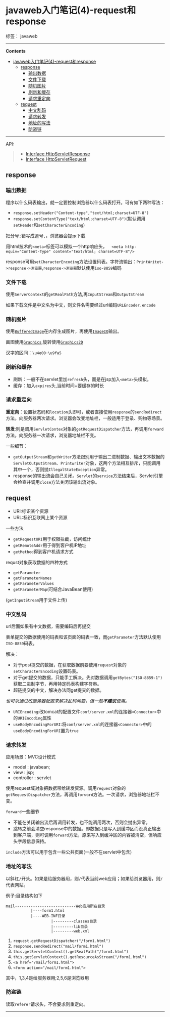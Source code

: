 # javaweb入门笔记(4)-request和response

标签： javaweb

----

**Contents**

- [javaweb入门笔记(4)-request和response](#javaweb入门笔记4-request和response)
  - [response](#response)
    - [输出数据](#输出数据)
    - [文件下载](#文件下载)
    - [随机图片](#随机图片)
    - [刷新和缓存](#刷新和缓存)
    - [请求重定向](#请求重定向)
  - [request](#request)
    - [中文乱码](#中文乱码)
    - [请求转发](#请求转发)
    - [地址的写法](#地址的写法)
    - [防盗链](#防盗链)



----

API:

>* [Interface HttpServletResponse](https://tomcat.apache.org/tomcat-8.0-doc/servletapi/index.html?javax/servlet/http/HttpServletResponse.html)
>* [Interface HttpServletRequest](https://tomcat.apache.org/tomcat-8.0-doc/servletapi/index.html?javax/servlet/http/HttpServletRequest.html)


## response

### 输出数据

程序以什么码表输出，就一定要控制浏览器以什么码表打开。可有如下两种写法：

- `response.setHeader("Content-type","text/html;charset=UTF-8")`
- `response.setContentType("text/html;charset=UTF-8")`(默认调用`setHeader`和`setCharacterEncoding`)

把分号`;`错写成逗号`,`，浏览器会提示下载

用html技术的`<meta>`标签可以模拟一个http响应头，`  <meta http-equiv="Content-Type" content="text/html; charset=UTF-8"/>`

response可用`setCharacterEncoding`方法设置码表。字符流输出：`PrintWritet->response->浏览器`,`response->浏览器`默认使用`iso-8859`编码

### 文件下载

使用`ServerContext`的`getRealPath`方法,再`InputStream`和`OutputStream`

如果下载文件是中文名为中文，则文件名需要经过url编码`URLEncoder.encode`


### 随机图片

使用[`BufferedImage`](https://docs.oracle.com/javase/8/docs/api/index.html?java/awt/image/BufferedImage.html)在内存生成图片，再使用[`ImageIO`](https://docs.oracle.com/javase/8/docs/api/index.html?javax/imageio/ImageIO.html)输出。

画图使用[`Graphics`](https://docs.oracle.com/javase/8/docs/api/index.html?java/awt/Graphics.html),旋转使用[`Graphics2D`](https://docs.oracle.com/javase/8/docs/api/index.html?java/awt/Graphics2D.html)

汉字的区间：`\u4e00`-`\u9fa5`

### 刷新和缓存

- 刷新：一般不在servlet里加`refresh`头，而是在jsp加入`<meta>`头模拟。
- 缓存：加入`expires`头,当前时间+要缓存的时长

### 请求重定向

**重定向**：设置状态码和`location`头即可，或者直接使用`response`的`sendRedirect`方法。向服务器两次请求。浏览器会改变地址栏，一般适用于登录、购物等场景。

**转发**:则是调用`ServletContex`对象的`getRequestDispatcher`方法，再调用`forward`方法。向服务器一次请求，浏览器地址栏不变。

一些细节：

- `getOutputStream`和`getWriter`方法跟别用于输出二进制数据、输出文本数据的`ServletOutputStream`、`Printwriter`对象，这两个方法相互排斥，只能调用其中一个，否则抛`IllegalStateException`异常。
- response的输出流会自己关闭。`Servlet`的`service`方法结束后，Servlet引擎会检查并调用`close`方法关闭该输出流对象。


## request

- URI:标识某个资源
- URL:标识互联网上某个资源

一些方法

- `getRequestURI`用于权限拦截，访问统计
- `getRemoteAddr`用于得到客户机IP地址
- `getMethod`得到客户机请求方式

requst对象获取数据的四种方式

- `getParameter`
- `getParameterNames`
- `getParameterValues`
- `getParameterMap`(可结合JavaBean使用)

(`getInputStream`用于文件上传)


### 中文乱码
url后面如果有中文数据，需要编码后再提交

表单提交的数据使用的码表和该页面的码表一致，而`getParameter`方法默认使用`ISO-8859`码表。

解决：

- 对于post提交的数据，在获取数据前要使用`request`对象的`setCharacterEncoding`设置码表。
- 对于get提交的数据，只能手工解决。先对数据调用`getBytes("ISO-8859-1")`获取二进制字节，再用特定码表构建字符串。
- 超链提交的中文，解决办法同get提交的数据。

*也可以通过改服务器配置来解决乱码问题，但一般**不建议**使用。*

- `URIEncoding`:改tomcat的配置文件`conf/server.xml`的连接器`<Connector>`中的`URIEncoding`属性
- `useBodyEncodingForURI`:将`conf/server.xml`的连接器`<Connector>`中的`useBodyEncodingForURI`置为`true`

### 请求转发

应用场景：MVC设计模式

- model : javabean;
- view : jsp;
- controller : servlet

使用request域对象把数据带给转发资源。调用`request`对象的`getRequestDispatcher`方法，再调用`forward`方法。一次请求，浏览器地址栏不变。

`forward`一些细节

- 不能在关闭输出流后再调用转发，也不能调用两次，否则会抛出异常。
- 跳转之前会清空response中的数据。即数据只是写入到缓冲区而没真正输出到客户端，则可调用`forward`方法，原来写入到缓冲区的内容被清空，但响应头字段信息保持。

`include`方法可以用于包含一些公共页面(一般不在servlet中包含)

### 地址的写法

以斜杠`/`开头。如果是给服务器用，则`/`代表当前web应用；如果给浏览器用，则`/`代表网站。 

例子:目录结构如下

```
mail---------------------------Web应用所在目录
           |----form1.html
           |----WEB-INF目录
                    |---------classes目录
                    |---------lib目录
                    |---------web.xml
```

1. `request.getRequestDispatcher("/form1.html")`
2. `response.sendRedirect("mail/form1.html")`
3. `this.getServletContext().getRealPath("/form1.html")`
4. `this.getServletContext().getResourceAsStream("/form1.html")`
5. `<a href="/mail/form1.html">`
6. `<form action="/mail/form1.html">`

其中，1,3,4是给服务器用;2,5,6是浏览器用 

### 防盗链

读取`referer`请求头，不合要求则重定向。

-----
